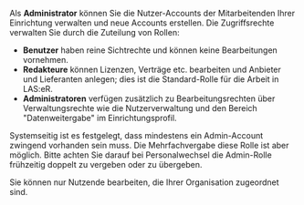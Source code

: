 Als **Administrator** können Sie die Nutzer-Accounts der Mitarbeitenden Ihrer Einrichtung verwalten und neue Accounts erstellen. Die Zugriffsrechte verwalten Sie durch die Zuteilung von Rollen:
* **Benutzer** haben reine Sichtrechte und können keine Bearbeitungen vornehmen.
* **Redakteure** können Lizenzen, Verträge etc. bearbeiten und Anbieter und Lieferanten anlegen; dies ist die Standard-Rolle für die Arbeit in LAS:eR.
* **Administratoren** verfügen zusätzlich zu Bearbeitungsrechten über Verwaltungsrechte wie die Nutzerverwaltung und den Bereich "Datenweitergabe" im Einrichtungsprofil.

Systemseitig ist es festgelegt, dass mindestens ein Admin-Account zwingend vorhanden sein muss.
Die Mehrfachvergabe diese Rolle ist aber möglich. Bitte achten Sie darauf bei Personalwechsel die Admin-Rolle frühzeitig doppelt zu vergeben oder zu übergeben. 

Sie können nur Nutzende bearbeiten, die Ihrer Organisation zugeordnet sind. 
